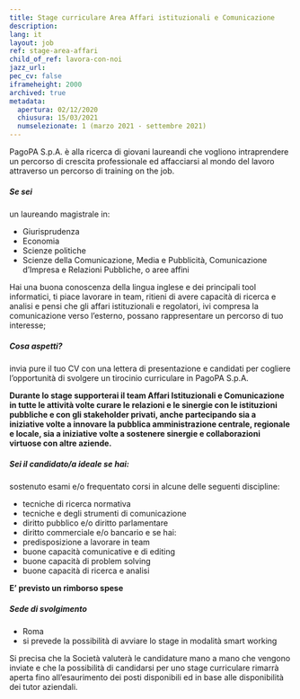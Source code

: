 ```yaml
---
title: Stage curriculare Area Affari istituzionali e Comunicazione
description:
lang: it
layout: job
ref: stage-area-affari
child_of_ref: lavora-con-noi
jazz_url: 
pec_cv: false
iframeheight: 2000
archived: true
metadata:
  apertura: 02/12/2020
  chiusura: 15/03/2021
  numselezionate: 1 (marzo 2021 - settembre 2021)
---
```


PagoPA S.p.A. è alla ricerca di giovani laureandi che vogliono intraprendere un percorso di crescita professionale ed affacciarsi al mondo del lavoro attraverso un percorso di training on the job.

##### Se sei

un laureando magistrale in:

- Giurisprudenza
- Economia
- Scienze politiche
- Scienze della Comunicazione, Media e Pubblicità, Comunicazione d’Impresa e Relazioni Pubbliche, o aree affini

Hai una buona conoscenza della lingua inglese e dei principali tool informatici, ti piace lavorare in team, ritieni di avere capacità di ricerca e analisi e pensi che gli affari istituzionali e regolatori, ivi compresa la comunicazione verso l’esterno, possano rappresentare un percorso di tuo interesse;

##### Cosa aspetti?

invia pure il tuo CV con una lettera di presentazione e candidati per cogliere l’opportunità di svolgere un tirocinio curriculare in PagoPA S.p.A.

**Durante lo stage supporterai il team Affari Istituzionali e Comunicazione in tutte le attività volte curare le relazioni e le sinergie con le istituzioni pubbliche e con gli stakeholder privati, anche partecipando sia a iniziative volte a innovare la pubblica amministrazione centrale, regionale e locale, sia a iniziative volte a sostenere sinergie e collaborazioni virtuose con altre aziende.**

##### Sei il candidato/a ideale se hai:

sostenuto esami e/o frequentato corsi in alcune delle seguenti discipline:

- tecniche di ricerca normativa
- tecniche e degli strumenti di comunicazione
- diritto pubblico e/o diritto parlamentare
- diritto commerciale e/o bancario
  e se hai:
- predisposizione a lavorare in team
- buone capacità comunicative e di editing
- buone capacità di problem solving
- buone capacità di ricerca e analisi

**E’ previsto un rimborso spese**

##### Sede di svolgimento

- Roma
- si prevede la possibilità di avviare lo stage in modalità smart working

Si precisa che la Società valuterà le candidature mano a mano che vengono inviate e che la possibilità di candidarsi per uno stage curriculare rimarrà aperta fino all’esaurimento dei posti disponibili ed in base alle disponibilità dei tutor aziendali.
